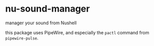 # nu-sound-manager
manager your sound from Nushell

this package uses PipeWire, and especially the `pactl` command from `pipewire-pulse`.
